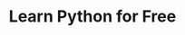 ---
layout: post
title:  Learn Python for Free
tags: ["python", "course", "analytics"]
link: https://www.learnpython.org/
domain: www.learnpython.org
---